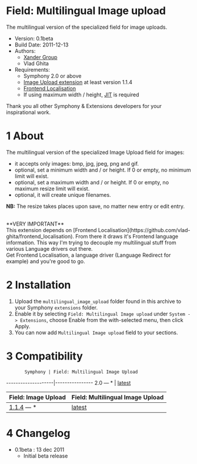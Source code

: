 Field: Multilingual Image upload
==============

The multilingual version of the specialized field for image uploads.

* Version: 0.1beta
* Build Date: 2011-12-13
* Authors:
	- [Xander Group](http://www.xanderadvertising.com)
	- Vlad Ghita
* Requirements:
	- Symphony 2.0 or above
	- [Image Upload extension](https://github.com/vlad-ghita/image_upload) at least version 1.1.4
	- [Frontend Localisation](https://github.com/vlad-ghita/frontend_localisation)
	- If using maximum width / height, [JIT](https://github.com/symphonycms/jit_image_manipulation) is required

Thank you all other Symphony & Extensions developers for your inspirational work.



# 1 About #

The multilingual version of the specialized Image Upload field for images: 

- it accepts only images: bmp, jpg, jpeg, png and gif.
- optional, set a minimum width and / or height. If 0 or empty, no minimum limit will exist.
- optional, set a maximum width and / or height. If 0 or empty, no maximum resize limit will exist.
- optional, it will create unique filenames.

**NB:** The resize takes places upon save, no matter new entry or edit entry.

<br />
**VERY IMPORTANT**<br />
This extension depends on [Frontend Localisation](https://github.com/vlad-ghita/frontend_localisation). From there it draws it's Frontend language information. This way I'm trying to decouple my multilingual stuff from various Language drivers out there.<br />
Get Frontend Localisation, a language driver (Language Redirect for example) and you're good to go.



# 2 Installation #

1. Upload the `multilingual_image_upload` folder found in this archive to your Symphony `extensions` folder.    
2. Enable it by selecting `Field: Multilingual Image upload` under `System -> Extensions`, choose Enable from the with-selected menu, then click Apply.
3. You can now add `Multilingual Image upload` field to your sections.




# 3 Compatibility #

           Symphony | Field: Multilingual Image Upload
--------------------|----------------
        2.0 — *     | [latest](https://github.com/vlad-ghita/multilingual_image_upload)

Field: Image Upload | Field: Multilingual Image Upload
--------------------|----------------
      [1.1.4](https://github.com/vlad-ghita/image_upload) — *     | [latest](https://github.com/vlad-ghita/multilingual_image_upload)




# 4 Changelog #

- 0.1beta : 13 dec 2011
    * Initial beta release
